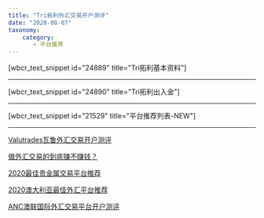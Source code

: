```yaml
---
title: "Tri拓利外汇交易开户测评"
date: "2020-08-07"
taxonomy:
    category: 
       - 平台推荐
---
```


\[wbcr\_text\_snippet id="24889" title="Tri拓利基本资料"\]

* * *

\[wbcr\_text\_snippet id="24890" title="Tri拓利出入金"\]

* * *

\[wbcr\_text\_snippet id="21529" title="平台推荐列表-NEW"\]

* * *

[Valutrades瓦鲁外汇交易开户测评](https://we.laowei8.com/valutrades-reviews.html)

[做外汇交易的到底赚不赚钱？](https://we.laowei8.com/does-forex-rich.html)

[2020最佳贵金属交易平台推荐](https://we.laowei8.com/best-auusd-broker.html)

[2020澳大利亚最佳外汇平台推荐](https://we.laowei8.com/best-australia-broker.html)

[ANC澳联国际外汇交易平台开户测评](https://we.laowei8.com/anc-reviews.html)
